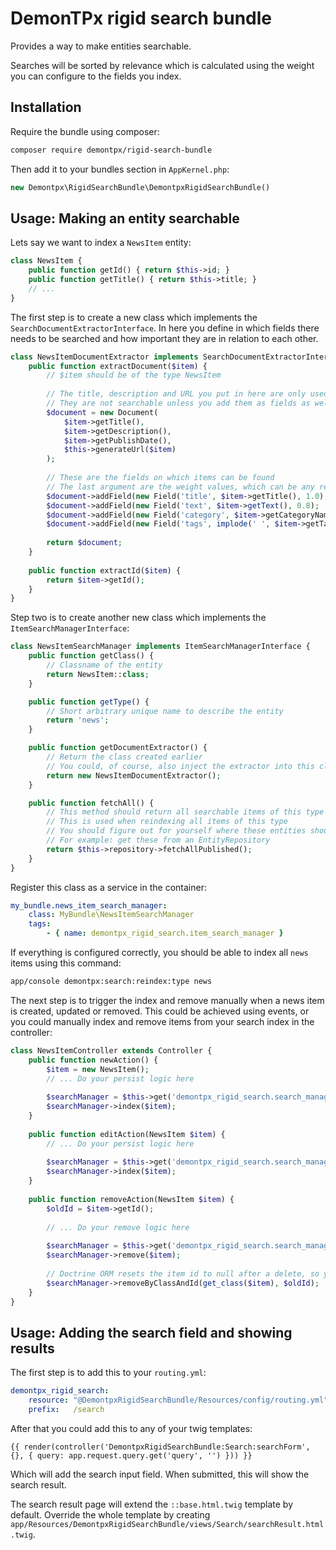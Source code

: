 # DemonTPx rigid search bundle

Provides a way to make entities searchable.

Searches will be sorted by relevance which is calculated using the weight you can configure to the fields you index.

## Installation

Require the bundle using composer:

```bash
composer require demontpx/rigid-search-bundle
```

Then add it to your bundles section in `AppKernel.php`:

```php
new Demontpx\RigidSearchBundle\DemontpxRigidSearchBundle()
```

## Usage: Making an entity searchable

Lets say we want to index a `NewsItem` entity:

```php
class NewsItem {
    public function getId() { return $this->id; }
    public function getTitle() { return $this->title; }
    // ...
}
```

The first step is to create a new class which implements the `SearchDocumentExtractorInterface`. In here you define in which fields there needs to be searched and how important they are in relation to each other.

```php
class NewsItemDocumentExtractor implements SearchDocumentExtractorInterface {
    public function extractDocument($item) {
        // $item should be of the type NewsItem
        
        // The title, description and URL you put in here are only used for display and link to the item
        // They are not searchable unless you add them as fields as well (see below!)
        $document = new Document(
            $item->getTitle(),
            $item->getDescription(),
            $item->getPublishDate(),
            $this->generateUrl($item)
        );
        
        // These are the fields on which items can be found
        // The last argument are the weight values, which can be any relative number 
        $document->addField(new Field('title', $item->getTitle(), 1.0);
        $document->addField(new Field('text', $item->getText(), 0.8);
        $document->addField(new Field('category', $item->getCategoryName(), 0.2);
        $document->addField(new Field('tags', implode(' ', $item->getTagList()->toArray()), 0.25);
        
        return $document;
    }
    
    public function extractId($item) {
        return $item->getId();
    }
}
```

Step two is to create another new class which implements the `ItemSearchManagerInterface`:

```php
class NewsItemSearchManager implements ItemSearchManagerInterface {
    public function getClass() {
        // Classname of the entity
        return NewsItem::class;
    }

    public function getType() {
        // Short arbitrary unique name to describe the entity
        return 'news';
    }

    public function getDocumentExtractor() {
        // Return the class created earlier
        // You could, of course, also inject the extractor into this class using the service container and pass it here
        return new NewsItemDocumentExtractor();
    }

    public function fetchAll() {
        // This method should return all searchable items of this type (ie: only published news items)
        // This is used when reindexing all items of this type
        // You should figure out for yourself where these entities should come from
        // For example: get these from an EntityRepository
        return $this->repository->fetchAllPublished();
    }
}
```

Register this class as a service in the container:

```yml
my_bundle.news_item_search_manager:
    class: MyBundle\NewsItemSearchManager
    tags:
        - { name: demontpx_rigid_search.item_search_manager }
```

If everything is configured correctly, you should be able to index all `news` items using this command:

```bash
app/console demontpx:search:reindex:type news
```

The next step is to trigger the index and remove manually when a news item is created, updated or removed. This could be achieved using events, or you could manually index and remove items from your search index in the controller:

```php
class NewsItemController extends Controller {
    public function newAction() {
        $item = new NewsItem();
        // ... Do your persist logic here
        
        $searchManager = $this->get('demontpx_rigid_search.search_manager');
        $searchManager->index($item);
    }
    
    public function editAction(NewsItem $item) {
        // ... Do your persist logic here
        
        $searchManager = $this->get('demontpx_rigid_search.search_manager');
        $searchManager->index($item);
    }
    
    public function removeAction(NewsItem $item) {
        $oldId = $item->getId();
        
        // ... Do your remove logic here
        
        $searchManager = $this->get('demontpx_rigid_search.search_manager');
        $searchManager->remove($item);
        
        // Doctrine ORM resets the item id to null after a delete, so you might want to use this:
        $searchManager->removeByClassAndId(get_class($item), $oldId);
    }
}
```

## Usage: Adding the search field and showing results

The first step is to add this to your `routing.yml`:

```yml
demontpx_rigid_search:
    resource: "@DemontpxRigidSearchBundle/Resources/config/routing.yml"
    prefix:   /search
```

After that you could add this to any of your twig templates:

```twig
{{ render(controller('DemontpxRigidSearchBundle:Search:searchForm', {}, { query: app.request.query.get('query', '') })) }}
```

Which will add the search input field. When submitted, this will show the search result.

The search result page will extend the `::base.html.twig` template by default. Override the whole template by creating `app/Resources/DemontpxRigidSearchBundle/views/Search/searchResult.html.twig`.
